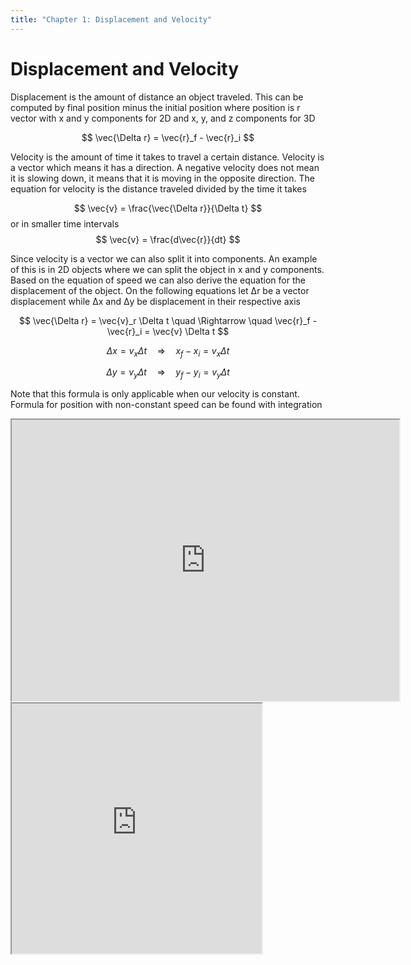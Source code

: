 ```yaml
---
title: "Chapter 1: Displacement and Velocity"
---
```


# Displacement and Velocity

Displacement is the amount of distance an object traveled. This can be computed by final position minus the initial position where position is r vector with x and y components for 2D and x, y, and z components for 3D

$$ \vec{\Delta r} = \vec{r}_f - \vec{r}_i $$

Velocity is the amount of time it takes to travel a certain distance. Velocity is a vector which means it has a direction. A negative velocity does not mean it is slowing down, it means that it is moving in the opposite direction. The equation for velocity is the distance traveled divided by the time it takes

 $$ \vec{v} = \frac{\vec{\Delta r}}{\Delta t} $$ or in smaller time intervals $$ \vec{v} = \frac{d\vec{r}}{dt} $$

Since velocity is a vector we can also split it into components. An example of this is in 2D objects where we can split the object in x and y components.
Based on the equation of speed we can also derive the equation for the displacement of the object. On the following equations let Δr be a vector displacement while Δx and Δy be displacement in their respective axis

$$ \vec{\Delta r} = \vec{v}_r \Delta t \quad \Rightarrow \quad \vec{r}_f - \vec{r}_i = \vec{v} \Delta t $$

$$ \Delta x = v_x \Delta t \quad \Rightarrow \quad x_f - x_i = v_x \Delta t $$

$$ \Delta y = v_y \Delta t \quad \Rightarrow \quad y_f - y_i = v_y \Delta t $$

Note that this formula is only applicable when our velocity is constant. Formula for position with non-constant speed can be found with integration

<iframe src="https://editor.p5js.org/Nikko-Adrian-Pacleb/full/FeSWgmp3B" width="620" height="450"></iframe>

<iframe src="https://smacs-mtsac.github.io/smacs-visuals/Physics-Visuals/Constant-Speed-p5/index.html" width="400" height="400">